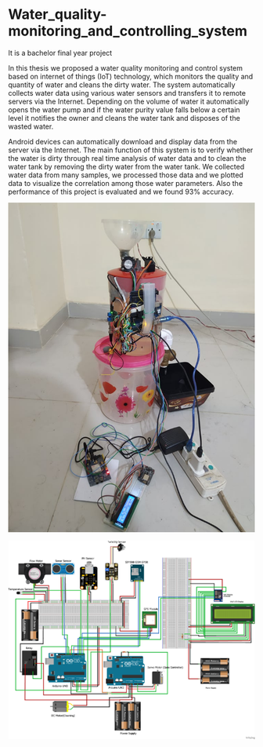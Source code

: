 # Water_quality-monitoring_and_controlling_system
It is a bachelor final year project


In this thesis we proposed a water quality monitoring and control system based on internet of things (IoT) technology, which monitors the quality and quantity of water and cleans the dirty water. The system automatically collects water data using various water sensors and transfers it to remote servers via the Internet. Depending on the volume of water it automatically opens the water pump and if the water purity value falls below a certain level it notifies the owner and cleans the water tank and disposes of the wasted water.

Android devices can automatically download and display data from the server via the Internet. The main function of this system is to verify whether the water is dirty through real time analysis of water data and to clean the water tank by removing the dirty water from the water tank. We collected water data from many samples, we processed those data and we plotted data to visualize the correlation among those water parameters. Also the performance of this project is evaluated and we found 93\% accuracy.

![Real Setup](/images/real_setup.jpg)

![Circuit Diagram](/images/Circuit_diagram.png)
